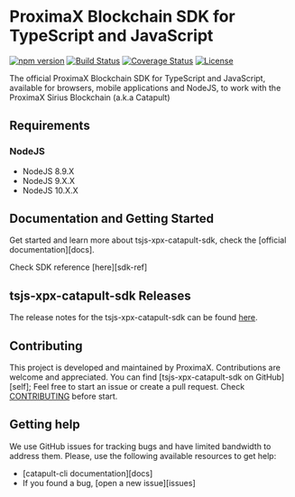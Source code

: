 # ProximaX Blockchain SDK for TypeScript and JavaScript

[![npm version](https://badge.fury.io/js/nem2-sdk.svg)](https://badge.fury.io/js/nem2-sdk)
[![Build Status](https://api.travis-ci.org/nemtech/nem2-sdk-typescript-javascript.svg?branch=master)](https://travis-ci.org/nemtech/nem2-sdk-typescript-javascript)
[![Coverage Status](https://coveralls.io/repos/github/nemtech/nem2-sdk-typescript-javascript/badge.svg?branch=travis-ci)](https://coveralls.io/github/nemtech/nem2-sdk-typescript-javascript?branch=travis-ci)
[![License](https://img.shields.io/badge/License-Apache%202.0-blue.svg)](https://opensource.org/licenses/Apache-2.0)

The official ProximaX Blockchain SDK for TypeScript and JavaScript, available for browsers, mobile applications and NodeJS, to work with the ProximaX Sirius Blockchain (a.k.a Catapult)

## Requirements

### NodeJS

- NodeJS 8.9.X
- NodeJS 9.X.X
- NodeJS 10.X.X

## Documentation and Getting Started

Get started and learn more about tsjs-xpx-catapult-sdk, check the [official documentation][docs].

Check SDK reference [here][sdk-ref]

## tsjs-xpx-catapult-sdk Releases

The release notes for the tsjs-xpx-catapult-sdk can be found [here](CHANGELOG.md).

## Contributing

This project is developed and maintained by ProximaX. Contributions are welcome and appreciated. You can find [tsjs-xpx-catapult-sdk on GitHub][self]; 
Feel free to start an issue or create a pull request. Check [CONTRIBUTING](CONTRIBUTING.md) before start.

## Getting help

We use GitHub issues for tracking bugs and have limited bandwidth to address them.
Please, use the following available resources to get help:

- [catapult-cli documentation][docs]
- If you found a bug, [open a new issue][issues]

